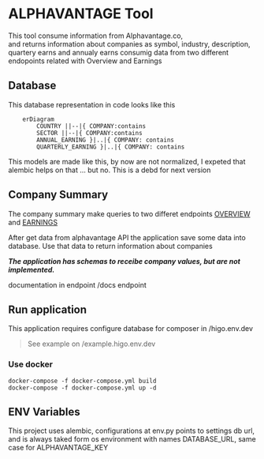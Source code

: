 # ALPHAVANTAGE Tool

This tool consume information from Alphavantage.co,  
and returns information about companies as 
symbol, industry, description, quartery earns and annualy earns
consumig data from two different endopoints related with Overview and Earnings

## Database 
This database representation in code looks like this

```mermaid
    erDiagram
        COUNTRY ||--|{ COMPANY:contains
        SECTOR ||--|{ COMPANY:contains
        ANNUAL_EARNING }|..|{ COMPANY: contains
        QUARTERLY_EARNING }|..|{ COMPANY: contains
```
This models are made like this, by now are not normalized, I expeted that alembic helps on that ... but no. 
This is a debd for next version

## Company Summary
The company summary make queries to two differet endpoints 
[OVERVIEW](https://www.alphavantage.co/documentation/#company-overview) and 
[EARNINGS](https://www.alphavantage.co/documentation/#earnings)

After get data from alphavantage API the application save some data into database. 
Use that data to return information about companies

***The application has schemas to receibe company values, but are not implemented.***


documentation  in endpoint  /docs endpoint 

## Run application
This application requires configure database for composer in  /higo.env.dev 
> See example on /example.higo.env.dev


### Use docker 
```
docker-compose -f docker-compose.yml build
docker-compose -f docker-compose.yml up -d
```
## ENV Variables
This project uses alembic, configurations at env.py
points to settings db url, and is always taked form 
os environment with names DATABASE_URL, same case for ALPHAVANTAGE_KEY
